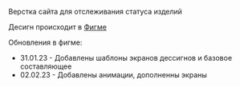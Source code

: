 Верстка сайта для отслеживания статуса изделий

Десигн происходит в [Фигме](https://www.figma.com/file/aPy1q9wr1YxurihYhqbI4n/FplusServerStatus?node-id=0%3A1&t=ROzwOuiyLiFmxg3F-1)

Обновления в фигме:
* 31.01.23 - Добавлены шаблоны экранов дессигнов и базовое составляющее
* 02.02.23 - Добавлены анимации, дополненны экраны